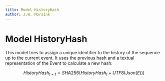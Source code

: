 ```yaml
---
title: Model HistoryHash
author: J.W. Morsink
---
```


# Model HistoryHash

This model tries to assign a unique identifier to the history of the sequence up to the current event.
It uses the previous hash and a textual representation of the Event to calculate a new hash:

$$ 
HistoryHash_{t+1} = SHA256(HistoryHash_t + UTF8(Json(E)))
$$

